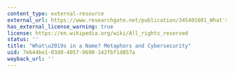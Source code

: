 ```yaml
---
content_type: external-resource
external_url: https://www.researchgate.net/publication/345401601_What's_in_a_Name_Metaphors_and_Cybersecurity
has_external_license_warning: true
license: https://en.wikipedia.org/wiki/All_rights_reserved
status: ''
title: "What\u2019s in a Name? Metaphors and Cybersecurity"
uid: 7eb44be1-03d8-4057-9690-142fbf1d857a
wayback_url: ''
---
```

